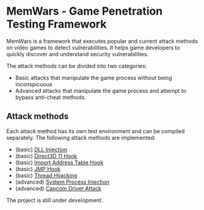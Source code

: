 # MemWars - Game Penetration Testing Framework

MemWars is a framework that executes popular and current attack methods on video games to detect vulnerabilities. It helps game developers to quickly discover and understand security vulnerabilities.

The attack methods can be divided into two categories:
- Basic attacks that manipulate the game process without being inconspicuous
- Advanced attacks that manipulate the game process and attempt to bypass anti-cheat methods.

## Attack methods

Each attack method has its own test environment and can be compiled separately.
The following attack methods are implemented:

- (basic) [DLL Injection](https://github.com/moccajoghurt/MemWars/tree/master/AttackServices/DLLInjectionAttack)
- (basic) [Direct3D 11 Hook](https://github.com/moccajoghurt/MemWars/tree/master/AttackServices/Direct3D11HookAttack)
- (basic) [Import Address Table Hook](https://github.com/moccajoghurt/MemWars/tree/master/AttackServices/IATHookAttack)
- (basic) [JMP Hook](https://github.com/moccajoghurt/MemWars/tree/master/AttackServices/JmpHookAttack)
- (basic) [Thread Hijacking](https://github.com/moccajoghurt/MemWars/tree/master/AttackServices/ThreadHijackAttack)
- (advanced) [System Process Injection](https://github.com/moccajoghurt/MemWars/tree/master/AttackServices/SystemProcessInjectionAttack)
- (advanced) [Capcom Driver Attack](https://github.com/moccajoghurt/MemWars/tree/master/AttackServices/CapcomDriverAttack)


The project is still under development.